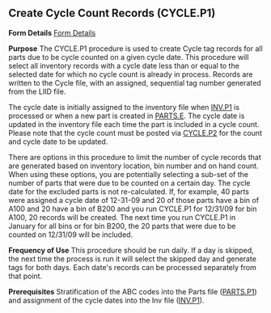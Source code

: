 ## Create Cycle Count Records (CYCLE.P1)
<PageHeader />

**Form Details**
[Form Details](../CYCLE-P1-1/README.md)

**Purpose**
The CYCLE.P1 procedure is used to create Cycle tag records for all parts due
to be cycle counted on a given cycle date. This procedure will select all
inventory records with a cycle date less than or equal to the selected date
for which no cycle count is already in process. Records are written to the
Cycle file, with an assigned, sequential tag number generated from the LIID
file.

The cycle date is initially assigned to the inventory file when
[INV.P1](../INV-P1/README.md) is processed or when a new part is created in
[PARTS.E](../PARTS-E/README.md). The cycle date is updated in the inventory file each
time the part is included in a cycle count. Please note that the cycle count
must be posted via [CYCLE.P2](../CYCLE-P2/README.md) for the count and cycle date to be
updated.

There are options in this procedure to limit the number of cycle records that
are generated based on inventory location, bin number and on hand count. When
using these options, you are potentially selecting a sub-set of the number of
parts that were due to be counted on a certain day. The cycle date for the
excluded parts is not re-calculated. If, for example, 40 parts were assigned a
cycle date of 12-31-09 and 20 of those parts have a bin of A100 and 20 have a
bin of B200 and you run CYCLE.P1 for 12/31/09 for bin A100, 20 records will be
created. The next time you run CYCLE.P1 in January for all bins or for bin
B200, the 20 parts that were due to be counted on 12/31/09 will be included.

**Frequency of Use**
This procedure should be run daily. If a day is skipped, the next time the
process is run it will select the skipped day and generate tags for both days.
Each date's records can be processed separately from that point.

**Prerequisites**
Stratification of the ABC codes into the Parts file ([PARTS.P1](../PARTS-P1/README.md))
and assignment of the cycle dates into the Inv file ([INV.P1](../INV-P1/README.md)).

<badge text= "Version 8.10.57 " vertical="middle" />

<PageFooter />
